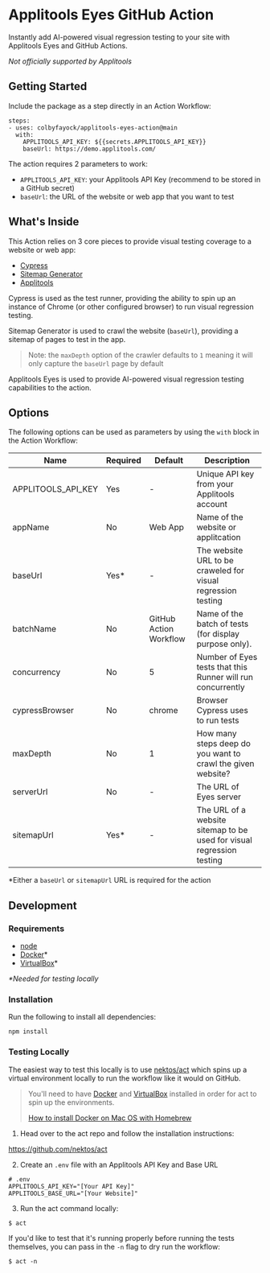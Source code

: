 # Applitools Eyes GitHub Action

Instantly add AI-powered visual regression testing to your site with Applitools Eyes and GitHub Actions.

*Not officially supported by Applitools*

## Getting Started

Include the package as a step directly in an Action Workflow:

```
steps:
- uses: colbyfayock/applitools-eyes-action@main
  with:
    APPLITOOLS_API_KEY: ${{secrets.APPLITOOLS_API_KEY}}
    baseUrl: https://demo.applitools.com/
```

The action requires 2 parameters to work:
* `APPLITOOLS_API_KEY`: your Applitools API Key (recommend to be stored in a GitHub secret)
* `baseUrl`: the URL of the website or web app that you want to test

## What's Inside

This Action relies on 3 core pieces to provide visual testing coverage to a website or web app:
* [Cypress](https://www.cypress.io/)
* [Sitemap Generator](https://github.com/lgraubner/sitemap-generator)
* [Applitools](https://applitools.com/)

Cypress is used as the test runner, providing the ability to spin up an instance of Chrome (or other configured browser) to run visual regression testing.

Sitemap Generator is used to crawl the website (`baseUrl`), providing a sitemap of pages to test in the app.

> Note: the `maxDepth` option of the crawler defaults to `1` meaning it will only capture the `baseUrl` page by default

Applitools Eyes is used to provide AI-powered visual regression testing capabilities to the action.

## Options

The following options can be used as parameters by using the `with` block in the Action Workflow:

| Name               | Required | Default                | Description                                                           |
| ------------------ | -------- | ---------------------- | --------------------------------------------------------------------- |
| APPLITOOLS_API_KEY | Yes      | -                      | Unique API key from your Applitools account                           |
| appName            | No       | Web App                | Name of the website or applitcation                                   |
| baseUrl            | Yes*     | -                      | The website URL to be craweled for visual regression testing          |
| batchName          | No       | GitHub Action Workflow | Name of the batch of tests (for display purpose only).                |
| concurrency        | No       | 5                      | Number of Eyes tests that this Runner will run concurrently           |
| cypressBrowser     | No       | chrome                 | Browser Cypress uses to run tests                                     |
| maxDepth           | No       | 1                      | How many steps deep do you want to crawl the given website?           |
| serverUrl          | No       | -                      | The URL of Eyes server                                                |
| sitemapUrl         | Yes*     | -                      | The URL of a website sitemap to be used for visual regression testing |

*Either a `baseUrl` or `sitemapUrl` URL is required for the action

## Development

### Requirements
* [node](https://nodejs.org/en/)
* [Docker](https://www.docker.com/)*
* [VirtualBox](https://www.virtualbox.org/)*

_*Needed for testing locally_

### Installation

Run the following to install all dependencies:

```
npm install
```

### Testing Locally

The easiest way to test this locally is to use [nektos/act](https://github.com/nektos/act) which spins up a virtual environment locally to run the workflow like it would on GitHub.

> You'll need to have [Docker](https://www.docker.com/) and [VirtualBox](https://www.virtualbox.org/) installed in order for act to spin up the environments.
> 
> [How to install Docker on Mac OS with Homebrew](https://medium.com/crowdbotics/a-complete-one-by-one-guide-to-install-docker-on-your-mac-os-using-homebrew-e818eb4cfc3)

1. Head over to the act repo and follow the installation instructions:

https://github.com/nektos/act

2. Create an `.env` file with an Applitools API Key and Base URL

```
# .env
APPLITOOLS_API_KEY="[Your API Key]"
APPLITOOLS_BASE_URL="[Your Website]"
```

3. Run the act command locally:

```
$ act
```

If you'd like to test that it's running properly before running the tests themselves, you can pass in the `-n` flag to dry run the workflow:

```
$ act -n
```
